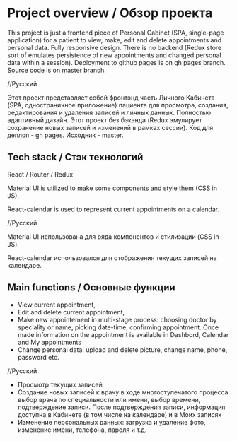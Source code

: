 # Project overview / Обзор проекта
This project is just a frontend piece of Personal Cabinet (SPA, single-page application) for a patient to view, make, edit and delete appointments and personal data.
Fully responsive design.
There is no backend (Redux store sort of emulates persistence of new appointments and changed personal data within a session).
Deployment to github pages is on gh pages branch. Source code is on master branch.

//Русский

Этот проект представляет собой фронтэнд часть Личного Кабинета (SPA, одностраничное приложение) пациента для просмотра, создания, редактирования и удаления записей и личных данных.
Полностью адаптивный дизайн.
Этот проект без бэкэнда (Redux эмулирует сохранение новых записей и изменений в рамках сессии).
Код для деплоя - gh pages. Исходник - master.

## Tech stack / Стэк технологий

React / Router / Redux

Material UI is utilized to make some components and style them (CSS in JS).

React-calendar is used to represent current appointments on a calendar.

//Русский

Material UI использована для ряда компонентов и стилизации (CSS in JS).

React-calendar использовался для отображения текущих записей на календаре.

## Main functions / Основные функции

- View current appointment,
- Edit and delete current appointment,
- Make new appointement in multi-stage process: choosing doctor by speciality or name, picking date-time, confirming appointment. Once made information on the appointment is available in Dashbord, Calendar and My appointments
- Change personal data: upload and delete picture, change name, phone, password etc.

//Русский

- Просмотр текущих записей
- Создание новых записей к врачу в ходе многоступечатого процесса: выбор врaча по специальности или имени, выбор времени, подтверждение записи. После подтверждения записи, информация доступна в Кабинете (в том числе на календаре) и в Моих записях
- Изменение персональных данных: загрузка и удаление фото, изменение имени, телефона, пароля и т.д.


